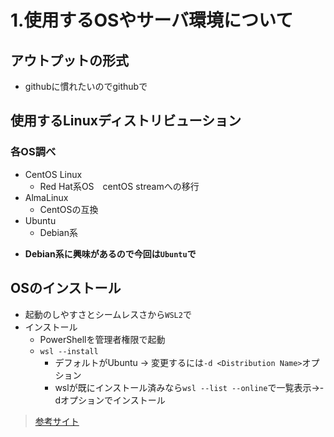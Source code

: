# 1.使用するOSやサーバ環境について

## アウトプットの形式
- githubに慣れたいのでgithubで

## 使用するLinuxディストリビューション
### 各OS調べ
* CentOS Linux
  * Red Hat系OS　centOS streamへの移行
* AlmaLinux
  * CentOSの互換
* Ubuntu
  * Debian系
- **Debian系に興味があるので今回は`Ubuntu`で**

## OSのインストール
- 起動のしやすさとシームレスさから`WSL2`で  
- インストール
  - PowerShellを管理者権限で起動
  - `wsl --install`
    - デフォルトがUbuntu → 変更するには`-d <Distribution Name>`オプション
    - wslが既にインストール済みなら`wsl --list --online`で一覧表示→-dオプションでインストール
> [参考サイト](https://docs.microsoft.com/ja-jp/windows/wsl/install "WSL を使用して Windows に Linux をインストールする")


